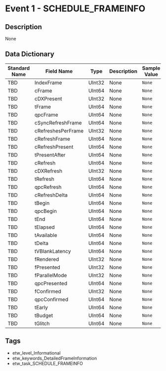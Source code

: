 # Event 1 - SCHEDULE_FRAMEINFO

## Description
None

## Data Dictionary
|Standard Name|Field Name|Type|Description|Sample Value|
|---|---|---|---|---|
|TBD|IndexFrame|UInt32|None|`None`|
|TBD|cFrame|UInt64|None|`None`|
|TBD|cDXPresent|UInt32|None|`None`|
|TBD|tFrame|UInt64|None|`None`|
|TBD|qpcFrame|UInt64|None|`None`|
|TBD|cSyncRefreshFrame|UInt64|None|`None`|
|TBD|cRefreshesPerFrame|UInt32|None|`None`|
|TBD|cRefreshFrame|UInt64|None|`None`|
|TBD|cRefreshPresent|UInt64|None|`None`|
|TBD|tPresentAfter|UInt64|None|`None`|
|TBD|cRefresh|UInt64|None|`None`|
|TBD|cDXRefresh|UInt32|None|`None`|
|TBD|tRefresh|UInt64|None|`None`|
|TBD|qpcRefresh|UInt64|None|`None`|
|TBD|cRefreshDelta|UInt64|None|`None`|
|TBD|tBegin|UInt64|None|`None`|
|TBD|qpcBegin|UInt64|None|`None`|
|TBD|tEnd|UInt64|None|`None`|
|TBD|tElapsed|UInt64|None|`None`|
|TBD|tAvailable|UInt64|None|`None`|
|TBD|tDelta|UInt64|None|`None`|
|TBD|tVBlankLatency|UInt64|None|`None`|
|TBD|fRendered|UInt32|None|`None`|
|TBD|fPresented|UInt32|None|`None`|
|TBD|fParallelMode|UInt32|None|`None`|
|TBD|qpcPresented|UInt64|None|`None`|
|TBD|fConfirmed|UInt32|None|`None`|
|TBD|qpcConfirmed|UInt64|None|`None`|
|TBD|tEarly|UInt64|None|`None`|
|TBD|tBudget|UInt64|None|`None`|
|TBD|tGlitch|UInt64|None|`None`|

## Tags
* etw_level_Informational
* etw_keywords_DetailedFrameInformation
* etw_task_SCHEDULE_FRAMEINFO